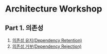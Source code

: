 # Architecture Workshop

## Part 1. 의존성
1. [의존성 유지(Dependency Retention)](./Part01.Dependency/Ch01.DependencyRetention/README.md)
1. [의존성 거부(Dependency Rejection)](./Part01.Dependency/Ch02.DependencyRejection/README.md)